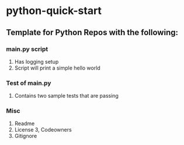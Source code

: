 # python-quick-start
## Template for Python Repos with the following:

### main.py script
1. Has logging setup
2. Script will print a simple hello world

### Test of main.py
1. Contains two sample tests that are passing

### Misc
1. Readme
2. License
3, Codeowners
4. Gitignore
